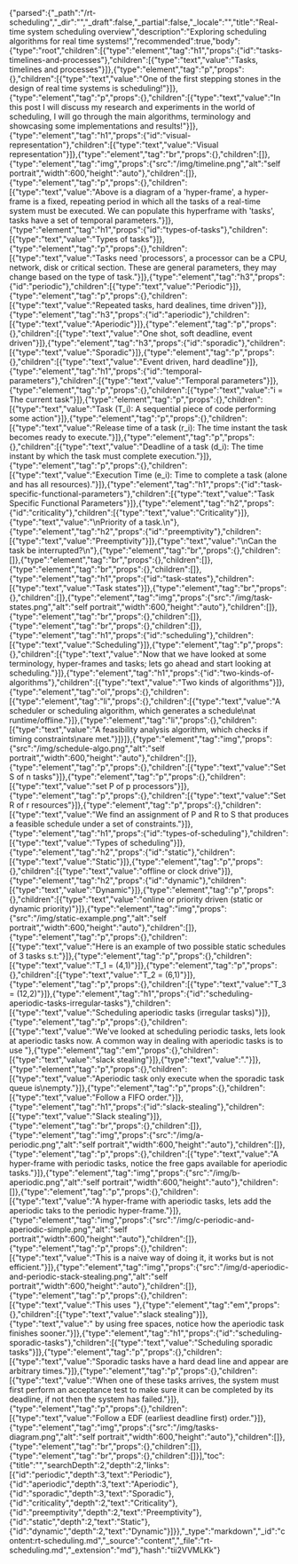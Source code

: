 {"parsed":{"_path":"/rt-scheduling","_dir":"","_draft":false,"_partial":false,"_locale":"","title":"Real-time system scheduling overview","description":"Exploring scheduling algorithms for real time systems!","recommended":true,"body":{"type":"root","children":[{"type":"element","tag":"h1","props":{"id":"tasks-timelines-and-processes"},"children":[{"type":"text","value":"Tasks, timelines and processes"}]},{"type":"element","tag":"p","props":{},"children":[{"type":"text","value":"One of the first stepping stones in the design of real time systems is scheduling!"}]},{"type":"element","tag":"p","props":{},"children":[{"type":"text","value":"In this post I will discuss my research and experiments in the world of scheduling, I will go through the main algorithms, terminology and showcasing some implementations and results!"}]},{"type":"element","tag":"h1","props":{"id":"visual-representation"},"children":[{"type":"text","value":"Visual representation"}]},{"type":"element","tag":"br","props":{},"children":[]},{"type":"element","tag":"img","props":{"src":"/img/timeline.png","alt":"self portrait","width":600,"height":"auto"},"children":[]},{"type":"element","tag":"p","props":{},"children":[{"type":"text","value":"Above is a diagram of a 'hyper-frame', a hyper-frame is a fixed, repeating period in which all the tasks of a real-time system must be executed. We can populate this hyperframe with 'tasks', tasks have a set of temporal parameters."}]},{"type":"element","tag":"h1","props":{"id":"types-of-tasks"},"children":[{"type":"text","value":"Types of tasks"}]},{"type":"element","tag":"p","props":{},"children":[{"type":"text","value":"Tasks need 'processors', a processor can be a CPU, network, disk or critical section. These are general parameters, they may change based on the type of task."}]},{"type":"element","tag":"h3","props":{"id":"periodic"},"children":[{"type":"text","value":"Periodic"}]},{"type":"element","tag":"p","props":{},"children":[{"type":"text","value":"Repeated tasks, hard dealines, time driven"}]},{"type":"element","tag":"h3","props":{"id":"aperiodic"},"children":[{"type":"text","value":"Aperiodic"}]},{"type":"element","tag":"p","props":{},"children":[{"type":"text","value":"One shot, soft deadline, event driven"}]},{"type":"element","tag":"h3","props":{"id":"sporadic"},"children":[{"type":"text","value":"Sporadic"}]},{"type":"element","tag":"p","props":{},"children":[{"type":"text","value":"Event driven, hard deadline"}]},{"type":"element","tag":"h1","props":{"id":"temporal-parameters"},"children":[{"type":"text","value":"Temporal parameters"}]},{"type":"element","tag":"p","props":{},"children":[{"type":"text","value":"i = The current task"}]},{"type":"element","tag":"p","props":{},"children":[{"type":"text","value":"Task (T_i): A sequential piece of code performing some action"}]},{"type":"element","tag":"p","props":{},"children":[{"type":"text","value":"Release time of a task (r_i): The time instant the task becomes ready to execute."}]},{"type":"element","tag":"p","props":{},"children":[{"type":"text","value":"Deadline of a task (d_i): The time instant by which the task must complete execution."}]},{"type":"element","tag":"p","props":{},"children":[{"type":"text","value":"Execution Time (e_i): Time to complete a task (alone and has all resources)."}]},{"type":"element","tag":"h1","props":{"id":"task-specific-functional-parameters"},"children":[{"type":"text","value":"Task Specific Functional Parameters"}]},{"type":"element","tag":"h2","props":{"id":"criticality"},"children":[{"type":"text","value":"Criticality"}]},{"type":"text","value":"\nPriority of a task.\n"},{"type":"element","tag":"h2","props":{"id":"preemptivity"},"children":[{"type":"text","value":"Preemptivity"}]},{"type":"text","value":"\nCan the task be interrupted?\n"},{"type":"element","tag":"br","props":{},"children":[]},{"type":"element","tag":"br","props":{},"children":[]},{"type":"element","tag":"br","props":{},"children":[]},{"type":"element","tag":"h1","props":{"id":"task-states"},"children":[{"type":"text","value":"Task states"}]},{"type":"element","tag":"br","props":{},"children":[]},{"type":"element","tag":"img","props":{"src":"/img/task-states.png","alt":"self portrait","width":600,"height":"auto"},"children":[]},{"type":"element","tag":"br","props":{},"children":[]},{"type":"element","tag":"br","props":{},"children":[]},{"type":"element","tag":"h1","props":{"id":"scheduling"},"children":[{"type":"text","value":"Scheduling"}]},{"type":"element","tag":"p","props":{},"children":[{"type":"text","value":"Now that we have looked at some terminology, hyper-frames and tasks; lets go ahead and start looking at scheduling."}]},{"type":"element","tag":"h1","props":{"id":"two-kinds-of-algorithms"},"children":[{"type":"text","value":"Two kinds of algorithms"}]},{"type":"element","tag":"ol","props":{},"children":[{"type":"element","tag":"li","props":{},"children":[{"type":"text","value":"A scheduler or scheduling algorithm, which generates a schedule\nat runtime/offline."}]},{"type":"element","tag":"li","props":{},"children":[{"type":"text","value":"A feasibility analysis algorithm, which checks if timing constraints\nare met."}]}]},{"type":"element","tag":"img","props":{"src":"/img/schedule-algo.png","alt":"self portrait","width":600,"height":"auto"},"children":[]},{"type":"element","tag":"p","props":{},"children":[{"type":"text","value":"Set S of n tasks"}]},{"type":"element","tag":"p","props":{},"children":[{"type":"text","value":"set P of p processors"}]},{"type":"element","tag":"p","props":{},"children":[{"type":"text","value":"Set R of r resources"}]},{"type":"element","tag":"p","props":{},"children":[{"type":"text","value":"We find an assignment of P and R to S that produces a feasible schedule under a set of constraints."}]},{"type":"element","tag":"h1","props":{"id":"types-of-scheduling"},"children":[{"type":"text","value":"Types of scheduling"}]},{"type":"element","tag":"h2","props":{"id":"static"},"children":[{"type":"text","value":"Static"}]},{"type":"element","tag":"p","props":{},"children":[{"type":"text","value":"offline or clock drive"}]},{"type":"element","tag":"h2","props":{"id":"dynamic"},"children":[{"type":"text","value":"Dynamic"}]},{"type":"element","tag":"p","props":{},"children":[{"type":"text","value":"online or priority driven (static or dynamic priority)"}]},{"type":"element","tag":"img","props":{"src":"/img/static-example.png","alt":"self portrait","width":600,"height":"auto"},"children":[]},{"type":"element","tag":"p","props":{},"children":[{"type":"text","value":"Here is an example of two possible static schedules of 3 tasks s.t:"}]},{"type":"element","tag":"p","props":{},"children":[{"type":"text","value":"T_1 = (4,1)"}]},{"type":"element","tag":"p","props":{},"children":[{"type":"text","value":"T_2 = (6,1)"}]},{"type":"element","tag":"p","props":{},"children":[{"type":"text","value":"T_3 = (12,2)"}]},{"type":"element","tag":"h1","props":{"id":"scheduling-aperiodic-tasks-irregular-tasks"},"children":[{"type":"text","value":"Scheduling aperiodic tasks (irregular tasks)"}]},{"type":"element","tag":"p","props":{},"children":[{"type":"text","value":"We've looked at scheduling periodic tasks, lets look at aperiodic tasks now. A common way in dealing with aperiodic tasks is to use "},{"type":"element","tag":"em","props":{},"children":[{"type":"text","value":"slack stealing"}]},{"type":"text","value":"."}]},{"type":"element","tag":"p","props":{},"children":[{"type":"text","value":"Aperiodic task only execute when the sporadic task queue is\nempty."}]},{"type":"element","tag":"p","props":{},"children":[{"type":"text","value":"Follow a FIFO order."}]},{"type":"element","tag":"h1","props":{"id":"slack-stealing"},"children":[{"type":"text","value":"Slack stealing"}]},{"type":"element","tag":"br","props":{},"children":[]},{"type":"element","tag":"img","props":{"src":"/img/a-periodic.png","alt":"self portrait","width":600,"height":"auto"},"children":[]},{"type":"element","tag":"p","props":{},"children":[{"type":"text","value":"A hyper-frame with periodic tasks, notice the free gaps available for aperiodic tasks."}]},{"type":"element","tag":"img","props":{"src":"/img/b-aperiodic.png","alt":"self portrait","width":600,"height":"auto"},"children":[]},{"type":"element","tag":"p","props":{},"children":[{"type":"text","value":"A hyper-frame with aperiodic tasks, lets add the aperiodic taks to the periodic hyper-frame."}]},{"type":"element","tag":"img","props":{"src":"/img/c-periodic-and-aperiodic-simple.png","alt":"self portrait","width":600,"height":"auto"},"children":[]},{"type":"element","tag":"p","props":{},"children":[{"type":"text","value":"This is a naive way of doing it, it works but is not efficient."}]},{"type":"element","tag":"img","props":{"src":"/img/d-aperiodic-and-periodic-stack-stealing.png","alt":"self portrait","width":600,"height":"auto"},"children":[]},{"type":"element","tag":"p","props":{},"children":[{"type":"text","value":"This uses "},{"type":"element","tag":"em","props":{},"children":[{"type":"text","value":"slack stealing"}]},{"type":"text","value":" by using free spaces, notice how the aperiodic task finishes sooner."}]},{"type":"element","tag":"h1","props":{"id":"scheduling-sporadic-tasks"},"children":[{"type":"text","value":"Scheduling sporadic tasks"}]},{"type":"element","tag":"p","props":{},"children":[{"type":"text","value":"Sporadic tasks have a hard dead line and appear are arbitrary times."}]},{"type":"element","tag":"p","props":{},"children":[{"type":"text","value":"When one of these tasks arrives, the system must first perform an acceptance test to make sure it can be completed by its deadline, if not then the system has failed."}]},{"type":"element","tag":"p","props":{},"children":[{"type":"text","value":"Follow a EDF (earliest deadline first) order."}]},{"type":"element","tag":"img","props":{"src":"/img/tasks-diagram.png","alt":"self portrait","width":600,"height":"auto"},"children":[]},{"type":"element","tag":"br","props":{},"children":[]},{"type":"element","tag":"br","props":{},"children":[]}],"toc":{"title":"","searchDepth":2,"depth":2,"links":[{"id":"periodic","depth":3,"text":"Periodic"},{"id":"aperiodic","depth":3,"text":"Aperiodic"},{"id":"sporadic","depth":3,"text":"Sporadic"},{"id":"criticality","depth":2,"text":"Criticality"},{"id":"preemptivity","depth":2,"text":"Preemptivity"},{"id":"static","depth":2,"text":"Static"},{"id":"dynamic","depth":2,"text":"Dynamic"}]}},"_type":"markdown","_id":"content:rt-scheduling.md","_source":"content","_file":"rt-scheduling.md","_extension":"md"},"hash":"tii2VVMLKk"}